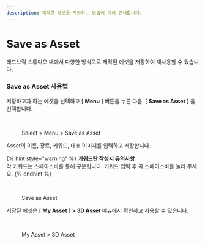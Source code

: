 ```yaml
---
description: 제작한 에셋을 저장하는 방법에 대해 안내합니다.
---
```


# Save as Asset

레드브릭 스튜디오 내에서 다양한 방식으로 제작된 에셋을 저장하여 재사용할 수 있습니다.



### Save as Asset 사용법

저장하고자 하는 에셋을 선택하고 \[ **Menu** ] 버튼을 누른 다음, \[ **Save as Asset** ] 을 선택합니다.

<figure><img src="../.gitbook/assets/스크린샷 2022-12-08 오후 1.10.45.png" alt=""><figcaption><p>Select > Menu > Save as Asset</p></figcaption></figure>



Asset의 이름, 장르, 키워드, 대표 이미지를 입력하고 저장합니다.

{% hint style="warning" %}
**키워드란 작성시 유의사항**\
각 키워드는 스페이스바를 통해 구분됩니다. 키워드 입력 후 꼭 스페이스바를 눌러 주세요.
{% endhint %}

<figure><img src="../.gitbook/assets/스크린샷 2022-12-08 오후 1.18.34.png" alt=""><figcaption><p>Save as Asset</p></figcaption></figure>



저장된 에셋은 \[ **My Asset** ] **> 3D Asset** 메뉴에서 확인하고 사용할 수 있습니다.

<figure><img src="../.gitbook/assets/스크린샷 2022-12-08 오후 1.12.36.png" alt=""><figcaption><p>My Asset > 3D Asset</p></figcaption></figure>
